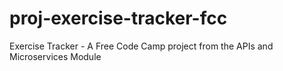 # proj-exercise-tracker-fcc
Exercise Tracker - A Free Code Camp project from the APIs and Microservices Module
